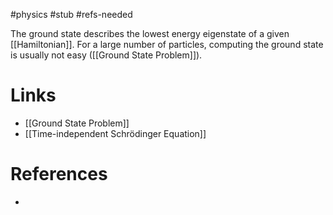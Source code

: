 #physics #stub #refs-needed 

The ground state describes the lowest energy eigenstate of a given [[Hamiltonian]]. For a large number of particles, computing the ground state is usually not easy ([[Ground State Problem]]).
# Links
- [[Ground State Problem]]
- [[Time-independent Schrödinger Equation]]

# References
- 